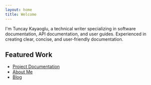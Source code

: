 ```yaml
---
layout: home
title: Welcome
---
```


I'm Tuncay Kayaoglu, a technical writer specializing in software documentation, API documentation, and user guides. Experienced in creating clear, concise, and user-friendly documentation.

## Featured Work
- [Project Documentation](/projects)
- [About Me](/about)
- [Blog](/blog)